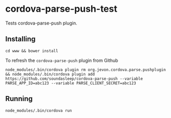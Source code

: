 # cordova-parse-push-test

Tests cordova-parse-push plugin.

## Installing

```
cd www && bower install

```

To refresh the `cordova-parse-push` plugin from Github

```
node_modules/.bin/cordova plugin rm org.jevon.cordova.parse.pushplugin && node_modules/.bin/cordova plugin add https://github.com/soundasleep/cordova-parse-push --variable PARSE_APP_ID=abc123 --variable PARSE_CLIENT_SECRET=abc123
```

## Running

```
node_modules/.bin/cordova run
```
